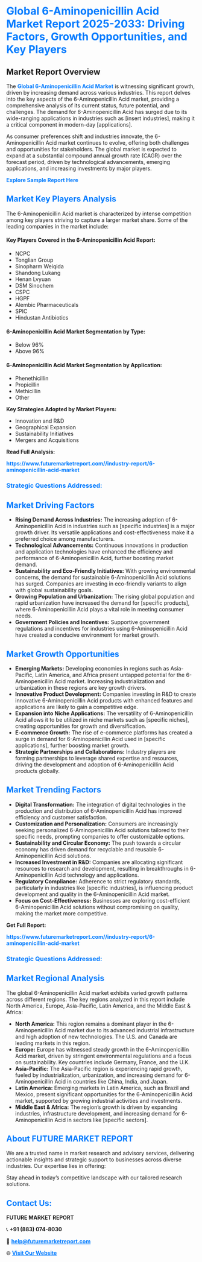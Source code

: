 <h1 style="color: #007BFF;">Global 6-Aminopenicillin Acid Market Report 2025-2033: Driving Factors, Growth Opportunities, and Key Players</h1>

<section id="overview">
<h2>Market Report Overview</h2>
<p>The <a href="https://www.futuremarketreport.com//industry-report/6-aminopenicillin-acid-market" style="color: #007BFF; text-decoration: none;"><strong>Global 6-Aminopenicillin Acid Market</strong></a> is witnessing significant growth, driven by increasing demand across various industries. This report delves into the key aspects of the 6-Aminopenicillin Acid market, providing a comprehensive analysis of its current status, future potential, and challenges. The demand for 6-Aminopenicillin Acid has surged due to its wide-ranging applications in industries such as [insert industries], making it a critical component in modern-day [applications].</p>
<p>As consumer preferences shift and industries innovate, the 6-Aminopenicillin Acid market continues to evolve, offering both challenges and opportunities for stakeholders. The global market is expected to expand at a substantial compound annual growth rate (CAGR) over the forecast period, driven by technological advancements, emerging applications, and increasing investments by major players.</p>
</section>

<section id="overview">
<p><a href="https://www.futuremarketreport.com//request-sample/reportId=46879" style="color: #007BFF; text-decoration: none;"><strong>Explore Sample Report Here</strong></a></p>
</section>

<section id="key-players">
<h2 style="color: #007BFF;">Market Key Players Analysis</h2>
<p>The 6-Aminopenicillin Acid market is characterized by intense competition among key players striving to capture a larger market share. Some of the leading companies in the market include:</p>
<h4>Key Players Covered in the 6-Aminopenicillin Acid Report:</h4>
<ul><li>NCPC</li><li>Tonglian Group</li><li>Sinopharm Weiqida</li><li>Shandong Lukang</li><li>Henan Lvyuan</li><li>DSM Sinochem</li><li>CSPC</li><li>HGPF</li><li>Alembic Pharmaceuticals</li><li>SPIC</li><li>Hindustan Antibiotics</li></ul>
<h4>6-Aminopenicillin Acid Market Segmentation by Type:</h4>
<ul><li>Below 96%</li><li>Above 96%</li></ul>

<h4>6-Aminopenicillin Acid Market Segmentation by Application:</h4>
<ul><li>Phenethicillin</li><li>Propicillin</li><li>Methicillin</li><li>Other</li></ul>
<p><strong>Key Strategies Adopted by Market Players:</strong></p>
<ul>
<li>Innovation and R&D</li>
<li>Geographical Expansion</li>
<li>Sustainability Initiatives</li>
<li>Mergers and Acquisitions</li>
</ul>
</section>

<section>
<p><strong>Read Full Analysis: </strong></p><a href="https://www.futuremarketreport.com//industry-report/6-aminopenicillin-acid-market" style="color: #007BFF; text-decoration: none;"><strong>https://www.futuremarketreport.com//industry-report/6-aminopenicillin-acid-market</strong></a>
<h3 style="color: #007BFF;">Strategic Questions Addressed:</h3>
</section>

<section id="driving-factors">
<h2 style="color: #007BFF;">Market Driving Factors</h2>
<ul>
<li><strong>Rising Demand Across Industries:</strong> The increasing adoption of 6-Aminopenicillin Acid in industries such as [specific industries] is a major growth driver. Its versatile applications and cost-effectiveness make it a preferred choice among manufacturers.</li>
<li><strong>Technological Advancements:</strong> Continuous innovations in production and application technologies have enhanced the efficiency and performance of 6-Aminopenicillin Acid, further boosting market demand.</li>
<li><strong>Sustainability and Eco-Friendly Initiatives:</strong> With growing environmental concerns, the demand for sustainable 6-Aminopenicillin Acid solutions has surged. Companies are investing in eco-friendly variants to align with global sustainability goals.</li>
<li><strong>Growing Population and Urbanization:</strong> The rising global population and rapid urbanization have increased the demand for [specific products], where 6-Aminopenicillin Acid plays a vital role in meeting consumer needs.</li>
<li><strong>Government Policies and Incentives:</strong> Supportive government regulations and incentives for industries using 6-Aminopenicillin Acid have created a conducive environment for market growth.</li>
</ul>
</section>

<section id="growth-opportunities">
<h2 style="color: #007BFF;">Market Growth Opportunities</h2>
<ul>
<li><strong>Emerging Markets:</strong> Developing economies in regions such as Asia-Pacific, Latin America, and Africa present untapped potential for the 6-Aminopenicillin Acid market. Increasing industrialization and urbanization in these regions are key growth drivers.</li>
<li><strong>Innovative Product Development:</strong> Companies investing in R&D to create innovative 6-Aminopenicillin Acid products with enhanced features and applications are likely to gain a competitive edge.</li>
<li><strong>Expansion into Niche Applications:</strong> The versatility of 6-Aminopenicillin Acid allows it to be utilized in niche markets such as [specific niches], creating opportunities for growth and diversification.</li>
<li><strong>E-commerce Growth:</strong> The rise of e-commerce platforms has created a surge in demand for 6-Aminopenicillin Acid used in [specific applications], further boosting market growth.</li>
<li><strong>Strategic Partnerships and Collaborations:</strong> Industry players are forming partnerships to leverage shared expertise and resources, driving the development and adoption of 6-Aminopenicillin Acid products globally.</li>
</ul>
</section>

<section id="trending-factors">
<h2 style="color: #007BFF;">Market Trending Factors</h2>
<ul>
<li><strong>Digital Transformation:</strong> The integration of digital technologies in the production and distribution of 6-Aminopenicillin Acid has improved efficiency and customer satisfaction.</li>
<li><strong>Customization and Personalization:</strong> Consumers are increasingly seeking personalized 6-Aminopenicillin Acid solutions tailored to their specific needs, prompting companies to offer customizable options.</li>
<li><strong>Sustainability and Circular Economy:</strong> The push towards a circular economy has driven demand for recyclable and reusable 6-Aminopenicillin Acid solutions.</li>
<li><strong>Increased Investment in R&D:</strong> Companies are allocating significant resources to research and development, resulting in breakthroughs in 6-Aminopenicillin Acid technology and applications.</li>
<li><strong>Regulatory Compliance:</strong> Adherence to strict regulatory standards, particularly in industries like [specific industries], is influencing product development and quality in the 6-Aminopenicillin Acid market.</li>
<li><strong>Focus on Cost-Effectiveness:</strong> Businesses are exploring cost-efficient 6-Aminopenicillin Acid solutions without compromising on quality, making the market more competitive.</li>
</ul>
</section>

<section>
<p><strong>Get Full Report: </strong></p><a href="https://www.futuremarketreport.com//industry-report/6-aminopenicillin-acid-market" style="color: #007BFF; text-decoration: none;"><strong>https://www.futuremarketreport.com//industry-report/6-aminopenicillin-acid-market</strong></a>
<h3 style="color: #007BFF;">Strategic Questions Addressed:</h3>
</section>


<section id="regional-analysis">
<h2 style="color: #007BFF;">Market Regional Analysis</h2>
<p>The global 6-Aminopenicillin Acid market exhibits varied growth patterns across different regions. The key regions analyzed in this report include North America, Europe, Asia-Pacific, Latin America, and the Middle East & Africa:</p>
<ul>
<li><strong>North America:</strong> This region remains a dominant player in the 6-Aminopenicillin Acid market due to its advanced industrial infrastructure and high adoption of new technologies. The U.S. and Canada are leading markets in this region.</li>
<li><strong>Europe:</strong> Europe has witnessed steady growth in the 6-Aminopenicillin Acid market, driven by stringent environmental regulations and a focus on sustainability. Key countries include Germany, France, and the U.K.</li>
<li><strong>Asia-Pacific:</strong> The Asia-Pacific region is experiencing rapid growth, fueled by industrialization, urbanization, and increasing demand for 6-Aminopenicillin Acid in countries like China, India, and Japan.</li>
<li><strong>Latin America:</strong> Emerging markets in Latin America, such as Brazil and Mexico, present significant opportunities for the 6-Aminopenicillin Acid market, supported by growing industrial activities and investments.</li>
<li><strong>Middle East & Africa:</strong> The region’s growth is driven by expanding industries, infrastructure development, and increasing demand for 6-Aminopenicillin Acid in sectors like [specific sectors].</li>
</ul>
</section>

<footer>
<h2 style="color: #007BFF;">About FUTURE MARKET REPORT</h2>
<p>We are a trusted name in market research and advisory services, delivering actionable insights and strategic support to businesses across diverse industries. Our expertise lies in offering:</p>

<p>Stay ahead in today’s competitive landscape with our tailored research solutions.</p>

<h2 style="color: #007BFF;">Contact Us:</h2>
<p><strong>FUTURE MARKET REPORT</strong></p>
<p>📞 <strong>+91 (883) 074-8030</strong></p>
<p>📧 <strong><a href="mailto:help@futuremarketreport.com" style="color: #007BFF;">help@futuremarketreport.com</a></strong></p>
<p>🌐 <strong><a href="https://www.futuremarketreport.com/" style="color: #007BFF;">Visit Our Website</a></strong></p>
</footer>
